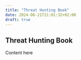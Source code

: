 ```yaml
---
title: "Threat Hunting Book"
date: 2024-06-21T21:01:32+02:00
draft: true
---
```


## Threat Hunting Book

Content here
